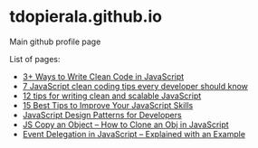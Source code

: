 # tdopierala.github.io
Main github profile page

List of pages:
- [3+ Ways to Write Clean Code in JavaScript](pages/3-ways-to-write-clean-code-in-javascript/)
- [7 JavaScript clean coding tips every developer should know](pages/7-javascript-clean-coding-tips-every-developer-should-know/)
- [12 tips for writing clean and scalable JavaScript](pages/12-tips-for-writing-clean-and-scalable-javascript/)
- [15 Best Tips to Improve Your JavaScript Skills](pages/15_best_tips_to_improve_your_javascript_skils/)
- [JavaScript Design Patterns for Developers](pages/javascript-design-patterns-for-developers/)
- [JS Copy an Object – How to Clone an Obj in JavaScript](pages/clone-an-object-in-javascript.md)
- [Event Delegation in JavaScript – Explained with an Example](pages/event-delegation-in-javascript.md)
